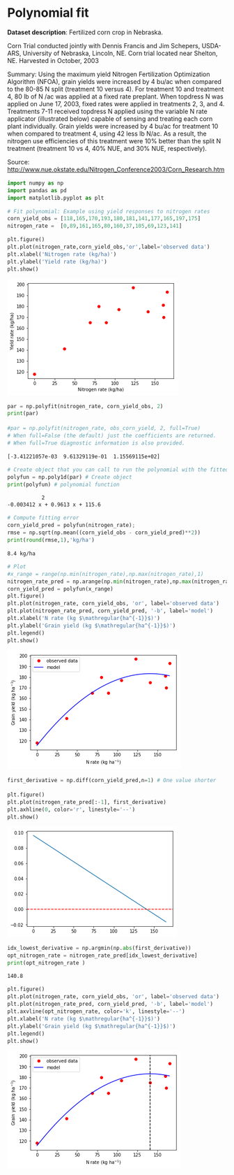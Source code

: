 # Polynomial fit

**Dataset description**: Fertilized corn crop in Nebraska.

Corn Trial conducted jointly with Dennis Francis and Jim Schepers, USDA-ARS, University of Nebraska, Lincoln, NE.  Corn trial located near Shelton, NE. Harvested in October, 2003

Summary:  Using the maximum yield Nitrogen Fertilization Optimization Algorithm (NFOA), grain yields were increased by 4 bu/ac when compared to the 80-85 N split (treatment 10 versus 4).  For treatment 10 and treatment 4, 80 lb of N /ac was applied at a fixed rate preplant.  When topdress N was applied on June 17, 2003, fixed rates were applied in treatments 2, 3, and 4.  Treatments 7-11 received topdress N applied using the variable N rate applicator (illustrated below) capable of sensing and treating each corn plant individually.  Grain yields were increased by 4 bu/ac for treatment 10 when compared to treatment 4, using 42 less lb N/ac.  As a result, the nitrogen use efficiencies of this treatment were 10% better than the split N treatment (treatment 10 vs 4, 40% NUE, and 30% NUE, respectively).

Source: <http://www.nue.okstate.edu/Nitrogen_Conference2003/Corn_Research.htm>


```python
import numpy as np
import pandas as pd
import matplotlib.pyplot as plt

```


```python
# Fit polynomial: Example using yield responses to nitrogen rates
corn_yield_obs = [118,165,170,193,180,181,141,177,165,197,175]
nitrogen_rate =  [0,89,161,165,80,160,37,105,69,123,141]

```


```python
plt.figure()
plt.plot(nitrogen_rate,corn_yield_obs,'or',label='observed data')
plt.xlabel('Nitrogen rate (kg/ha)')
plt.ylabel('Yield rate (kg/ha)')
plt.show()
```


![png](stats_polynomial_fit_files/stats_polynomial_fit_3_0.png)



```python
par = np.polyfit(nitrogen_rate, corn_yield_obs, 2)
print(par)

#par = np.polyfit(nitrogen_rate, obs_corn_yield, 2, full=True)
# When full=False (the default) just the coefficients are returned.
# When full=True diagnostic information is also provided.

```

    [-3.41221057e-03  9.61329119e-01  1.15569115e+02]



```python
# Create object that you can call to run the polynomial with the fitted coefficients
polyfun = np.poly1d(par) # Create object
print(polyfun) # polynomial function

```

               2
    -0.003412 x + 0.9613 x + 115.6



```python
# Compute fitting error
corn_yield_pred = polyfun(nitrogen_rate);
rmse = np.sqrt(np.mean((corn_yield_obs - corn_yield_pred)**2))
print(round(rmse,1),'kg/ha')
```

    8.4 kg/ha



```python
# Plot
#x_range = range(np.min(nitrogen_rate),np.max(nitrogen_rate),1)
nitrogen_rate_pred = np.arange(np.min(nitrogen_rate),np.max(nitrogen_rate),0.1)
corn_yield_pred = polyfun(x_range)
plt.figure()
plt.plot(nitrogen_rate, corn_yield_obs, 'or', label='observed data')
plt.plot(nitrogen_rate_pred, corn_yield_pred, '-b', label='model')
plt.xlabel('N rate (kg $\mathregular{ha^{-1}}$)')
plt.ylabel('Grain yield (kg $\mathregular{ha^{-1}}$)')
plt.legend()
plt.show()
```


![png](stats_polynomial_fit_files/stats_polynomial_fit_7_0.png)



```python
first_derivative = np.diff(corn_yield_pred,n=1) # One value shorter

plt.figure()
plt.plot(nitrogen_rate_pred[:-1], first_derivative)
plt.axhline(0, color='r', linestyle='--')
plt.show()
```


![png](stats_polynomial_fit_files/stats_polynomial_fit_8_0.png)



```python
idx_lowest_derivative = np.argmin(np.abs(first_derivative))
opt_nitrogen_rate = nitrogen_rate_pred[idx_lowest_derivative]
print(opt_nitrogen_rate )
```

    140.8



```python
plt.figure()
plt.plot(nitrogen_rate, corn_yield_obs, 'or', label='observed data')
plt.plot(nitrogen_rate_pred, corn_yield_pred, '-b', label='model')
plt.axvline(opt_nitrogen_rate, color='k', linestyle='--')
plt.xlabel('N rate (kg $\mathregular{ha^{-1}}$)')
plt.ylabel('Grain yield (kg $\mathregular{ha^{-1}}$)')
plt.legend()
plt.show()
```


![png](stats_polynomial_fit_files/stats_polynomial_fit_10_0.png)

